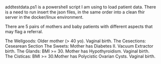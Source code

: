 addtestdata.ps1 is a powershell script I am using to load patient data. 
There is a need to run insert the json files, in the same order into a clean fhir server in the docker/linux environment.

There are 5 pairs of mothers and baby patients with different aspects that may flag a referral.

The Wellgoods: Older mother (> 40 yo). Vaginal birth. 
The Cesections: Cesearean Section
The Sweets: Mother has Diabetes II. Vacuum Extractor birth. 
The Glands: BMI >= 30. Mother has Hypothyroidism. Vaginal birth. 
The Cisticas: BMI >= 30.Mother has Polycistic Ovarian Cysts. Vaginal birth. 